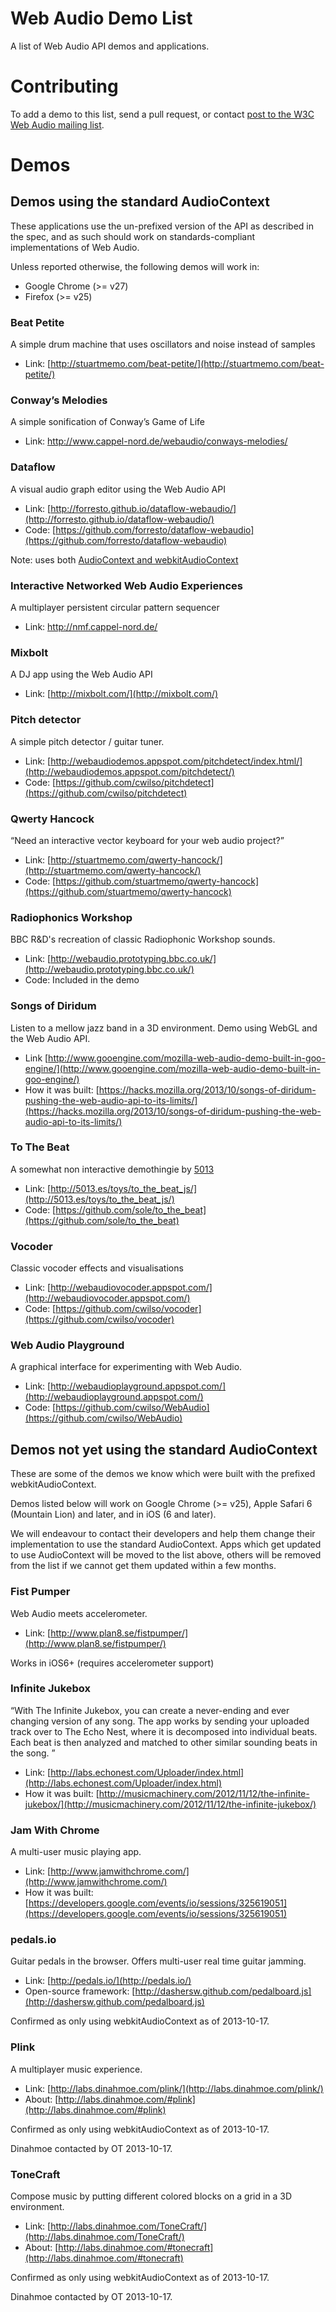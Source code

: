 Web Audio Demo List
=========

A list of Web Audio API demos and applications.

# Contributing

To add a demo to this list, send a pull request, or contact
[post to the W3C Web Audio mailing list](mailto:public-audio@w3.org).

# Demos

## Demos using the standard AudioContext

These applications use the un-prefixed version of the API as described in the spec, and as such should work on standards-compliant implementations of Web Audio.

Unless reported otherwise, the following demos will work in:

* Google Chrome (>= v27)
* Firefox (>= v25)

### Beat Petite

A simple drum machine that uses oscillators and noise instead of samples

- Link: [http://stuartmemo.com/beat-petite/](http://stuartmemo.com/beat-petite/)

### Conway’s Melodies

A simple sonification of Conway’s Game of Life

- Link: http://www.cappel-nord.de/webaudio/conways-melodies/

### Dataflow

A visual audio graph editor using the Web Audio API

- Link: [http://forresto.github.io/dataflow-webaudio/](http://forresto.github.io/dataflow-webaudio/)
- Code: [https://github.com/forresto/dataflow-webaudio](https://github.com/forresto/dataflow-webaudio)

Note: uses both [AudioContext and webkitAudioContext](https://github.com/forresto/dataflow-webaudio/search?q=audiocontext&ref=cmdform)

### Interactive Networked Web Audio Experiences

A multiplayer persistent circular pattern sequencer

- Link: http://nmf.cappel-nord.de/

### Mixbolt

A DJ app using the Web Audio API

- Link: [http://mixbolt.com/](http://mixbolt.com/)

### Pitch detector

A simple pitch detector / guitar tuner.

- Link: [http://webaudiodemos.appspot.com/pitchdetect/index.html/](http://webaudiodemos.appspot.com/pitchdetect/)
- Code: [https://github.com/cwilso/pitchdetect](https://github.com/cwilso/pitchdetect)


### Qwerty Hancock

“Need an interactive vector keyboard for your web audio project?”

- Link: [http://stuartmemo.com/qwerty-hancock/](http://stuartmemo.com/qwerty-hancock/)
- Code: [https://github.com/stuartmemo/qwerty-hancock](https://github.com/stuartmemo/qwerty-hancock)

### Radiophonics Workshop

BBC R&D's recreation of classic Radiophonic Workshop sounds.

 - Link: [http://webaudio.prototyping.bbc.co.uk/](http://webaudio.prototyping.bbc.co.uk/)
 - Code: Included in the demo
 
### Songs of Diridum

Listen to a mellow jazz band in a 3D environment. Demo using WebGL and the Web Audio API. 
 
 - Link [http://www.gooengine.com/mozilla-web-audio-demo-built-in-goo-engine/](http://www.gooengine.com/mozilla-web-audio-demo-built-in-goo-engine/)
 - How it was built: [https://hacks.mozilla.org/2013/10/songs-of-diridum-pushing-the-web-audio-api-to-its-limits/](https://hacks.mozilla.org/2013/10/songs-of-diridum-pushing-the-web-audio-api-to-its-limits/)


### To The Beat

A somewhat non interactive demothingie by [5013](http://5013.es/)

- Link: [http://5013.es/toys/to_the_beat_js/](http://5013.es/toys/to_the_beat_js/)
- Code: [https://github.com/sole/to_the_beat](https://github.com/sole/to_the_beat)


### Vocoder

Classic vocoder effects and visualisations

 - Link: [http://webaudiovocoder.appspot.com/](http://webaudiovocoder.appspot.com/)
 - Code: [https://github.com/cwilso/vocoder](https://github.com/cwilso/vocoder)


### Web Audio Playground

A graphical interface for experimenting with Web Audio.

 - Link: [http://webaudioplayground.appspot.com/](http://webaudioplayground.appspot.com/)
 - Code: [https://github.com/cwilso/WebAudio](https://github.com/cwilso/WebAudio)



## Demos not yet using the standard AudioContext

These are some of the demos we know which were built with the prefixed webkitAudioContext.

Demos listed below will work on Google Chrome (>= v25), Apple Safari 6 (Mountain Lion) and later, and in iOS (6 and later).

We will endeavour to contact their developers and help them change their implementation to use the standard AudioContext. Apps which get updated to use AudioContext will be moved to the list above, others will be removed from the list if we cannot get them updated within a few months.


### Fist Pumper

Web Audio meets accelerometer.

- Link: [http://www.plan8.se/fistpumper/](http://www.plan8.se/fistpumper/)

Works in iOS6+ (requires accelerometer support)

### Infinite Jukebox

“With The Infinite Jukebox, you can create a never-ending and ever changing version of any song.   The app works by sending your uploaded track over to The Echo Nest, where it is decomposed into individual beats.  Each beat is then analyzed and matched to other similar sounding beats in the song. ”

- Link: [http://labs.echonest.com/Uploader/index.html](http://labs.echonest.com/Uploader/index.html)
- How it was built: [http://musicmachinery.com/2012/11/12/the-infinite-jukebox/](http://musicmachinery.com/2012/11/12/the-infinite-jukebox/)


### Jam With Chrome

A multi-user music playing app.

- Link: [http://www.jamwithchrome.com/](http://www.jamwithchrome.com/)
- How it was built: [https://developers.google.com/events/io/sessions/325619051](https://developers.google.com/events/io/sessions/325619051)


### pedals.io

Guitar pedals in the browser. Offers multi-user real time guitar jamming.

- Link: [http://pedals.io/](http://pedals.io/)
- Open-source framework: [http://dashersw.github.com/pedalboard.js](http://dashersw.github.com/pedalboard.js)

Confirmed as only using webkitAudioContext as of 2013-10-17.

### Plink

A multiplayer music experience.

- Link: [http://labs.dinahmoe.com/plink/](http://labs.dinahmoe.com/plink/)
- About: [http://labs.dinahmoe.com/#plink](http://labs.dinahmoe.com/#plink)

Confirmed as only using webkitAudioContext as of 2013-10-17.

Dinahmoe contacted by OT 2013-10-17.


### ToneCraft

Compose music by putting different colored blocks on a grid in a 3D environment.

- Link: [http://labs.dinahmoe.com/ToneCraft/](http://labs.dinahmoe.com/ToneCraft/)
- About: [http://labs.dinahmoe.com/#tonecraft](http://labs.dinahmoe.com/#tonecraft)

Confirmed as only using webkitAudioContext as of 2013-10-17.

Dinahmoe contacted by OT 2013-10-17.
